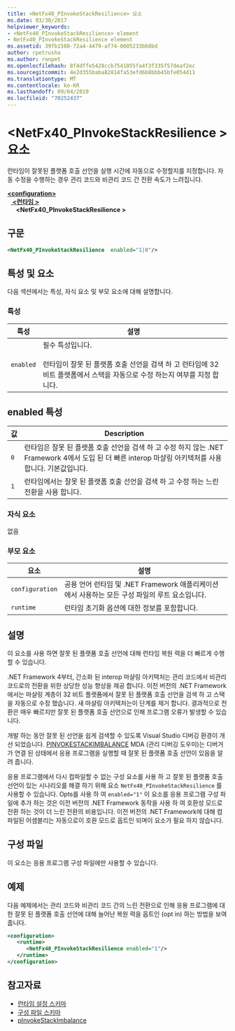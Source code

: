 ```yaml
---
title: <NetFx40_PInvokeStackResilience> 요소
ms.date: 03/30/2017
helpviewer_keywords:
- <NetFx40_PInvokeStackResilience> element
- NetFx40_PInvokeStackResilience element
ms.assetid: 39fb1588-72a4-4479-af74-0605233b68bd
author: rpetrusha
ms.author: ronpet
ms.openlocfilehash: 8f4dffe5428ccb7541055fa4f3f335f57deaf2ec
ms.sourcegitcommit: 4e2d355baba82814fa53efd6b8bbb45bfe054d11
ms.translationtype: MT
ms.contentlocale: ko-KR
ms.lasthandoff: 09/04/2019
ms.locfileid: "70252437"
---
```

# <a name="netfx40_pinvokestackresilience-element"></a>\<NetFx40_PInvokeStackResilience > 요소

런타임이 잘못된 플랫폼 호출 선언을 실행 시간에 자동으로 수정할지를 지정합니다. 자동 수정을 수행하는 경우 관리 코드와 비관리 코드 간 전환 속도가 느려집니다.

[ **\<configuration>** ](../configuration-element.md)\
&nbsp;&nbsp;[ **\<런타임 >** ](runtime-element.md)\
&nbsp;&nbsp;&nbsp;&nbsp; **\<NetFx40_PInvokeStackResilience >**  

## <a name="syntax"></a>구문

```xml
<NetFx40_PInvokeStackResilience  enabled="1|0"/>
```

## <a name="attributes-and-elements"></a>특성 및 요소

다음 섹션에서는 특성, 자식 요소 및 부모 요소에 대해 설명합니다.

### <a name="attributes"></a>특성

|특성|설명|
|---------------|-----------------|
|`enabled`|필수 특성입니다.<br /><br /> 런타임이 잘못 된 플랫폼 호출 선언을 검색 하 고 런타임에 32 비트 플랫폼에서 스택을 자동으로 수정 하는지 여부를 지정 합니다.|

## <a name="enabled-attribute"></a>enabled 특성

|값|Description|
|-----------|-----------------|
|`0`|런타임은 잘못 된 플랫폼 호출 선언을 검색 하 고 수정 하지 않는 .NET Framework 4에서 도입 된 더 빠른 interop 마샬링 아키텍처를 사용 합니다. 기본값입니다.|
|`1`|런타임에서는 잘못 된 플랫폼 호출 선언을 검색 하 고 수정 하는 느린 전환을 사용 합니다.|

### <a name="child-elements"></a>자식 요소

없음

### <a name="parent-elements"></a>부모 요소

|요소|설명|
|-------------|-----------------|
|`configuration`|공용 언어 런타임 및 .NET Framework 애플리케이션에서 사용하는 모든 구성 파일의 루트 요소입니다.|
|`runtime`|런타임 초기화 옵션에 대한 정보를 포함합니다.|

## <a name="remarks"></a>설명

이 요소를 사용 하면 잘못 된 플랫폼 호출 선언에 대해 런타임 복원 력을 더 빠르게 수행할 수 있습니다.

.NET Framework 4부터, 간소화 된 interop 마샬링 아키텍처는 관리 코드에서 비관리 코드로의 전환을 위한 상당한 성능 향상을 제공 합니다. 이전 버전의 .NET Framework에서는 마샬링 계층이 32 비트 플랫폼에서 잘못 된 플랫폼 호출 선언을 검색 하 고 스택을 자동으로 수정 했습니다. 새 마샬링 아키텍처는이 단계를 제거 합니다. 결과적으로 전환은 매우 빠르지만 잘못 된 플랫폼 호출 선언으로 인해 프로그램 오류가 발생할 수 있습니다.

개발 하는 동안 잘못 된 선언을 쉽게 검색할 수 있도록 Visual Studio 디버깅 환경이 개선 되었습니다. [PINVOKESTACKIMBALANCE](../../../debug-trace-profile/pinvokestackimbalance-mda.md) MDA (관리 디버깅 도우미)는 디버거가 연결 된 상태에서 응용 프로그램을 실행할 때 잘못 된 플랫폼 호출 선언이 있음을 알려 줍니다.

응용 프로그램에서 다시 컴파일할 수 없는 구성 요소를 사용 하 고 잘못 된 플랫폼 호출 선언이 있는 시나리오를 해결 하기 위해 요소 `NetFx40_PInvokeStackResilience` 를 사용할 수 있습니다. Opts를 사용 하 여 `enabled="1"` 이 요소를 응용 프로그램 구성 파일에 추가 하는 것은 이전 버전의 .NET Framework 동작을 사용 하 여 호환성 모드로 전환 하는 것이 더 느린 전환의 비용입니다. 이전 버전의 .NET Framework에 대해 컴파일된 어셈블리는 자동으로이 호환 모드로 옵트인 되며이 요소가 필요 하지 않습니다.

## <a name="configuration-file"></a>구성 파일

이 요소는 응용 프로그램 구성 파일에만 사용할 수 있습니다.

## <a name="example"></a>예제

다음 예제에서는 관리 코드와 비관리 코드 간의 느린 전환으로 인해 응용 프로그램에 대 한 잘못 된 플랫폼 호출 선언에 대해 늘어난 복원 력을 옵트인 (opt in) 하는 방법을 보여 줍니다.

```xml
<configuration>
   <runtime>
      <NetFx40_PInvokeStackResilience enabled="1"/>
   </runtime>
</configuration>
```

## <a name="see-also"></a>참고자료

- [런타임 설정 스키마](index.md)
- [구성 파일 스키마](../index.md)
- [pInvokeStackImbalance](../../../debug-trace-profile/pinvokestackimbalance-mda.md)
